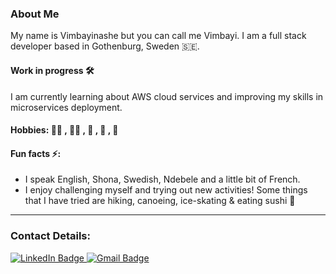 <!-- ### Hi there 👋 -->

### About Me
My name is Vimbayinashe but you can call me Vimbayi. I am a full stack developer based in Gothenburg, Sweden 🇸🇪.

#### Work in progress 🛠️
I am currently learning about AWS cloud services and improving my skills in microservices deployment.

#### Hobbies:  🚴‍♀️ , 🏃‍♀️ , 🧁 , 💃 , 🌳

#### Fun facts ⚡: 
- I speak English, Shona, Swedish, Ndebele and a little bit of French.
- I enjoy challenging myself and trying out new activities! Some things that I have tried are hiking, canoeing, ice-skating & eating sushi 🍣 


------
### Contact Details:
<div id="badges">
  <a href="https://www.linkedin.com/in/vimbayinashe-mandaza/">
    <img src="https://img.shields.io/badge/LinkedIn-blue?style=for-the-badge&logo=linkedin&logoColor=white" alt="LinkedIn Badge"/>
  </a>
  <a href="mailto:vimbayinashemandaza@gmail.com">
    <img src="https://img.shields.io/badge/Gmail-red?style=for-the-badge&logo=gmail&logoColor=white" alt="Gmail Badge"/>
  </a>
</div>

<div>
  <img src="https://komarev.com/ghpvc/?username=your-github-username&style=flat-square&color=blue" alt=""/
</div>

  
<!--
**Vimbayinashe/Vimbayinashe** is a ✨ _special_ ✨ repository because its `README.md` (this file) appears on your GitHub profile.

Here are some ideas to get you started:

- 🔭 I’m currently working on ...
- 🌱 I’m currently learning ...
- 👯 I’m looking to collaborate on ...
- 🤔 I’m looking for help with ...
- 💬 Ask me about ...
- 📫 How to reach me: ...
- 😄 Pronouns: ...
- ⚡ Fun fact: ...
-->
